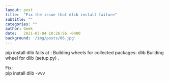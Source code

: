 ```yaml
---
layout: post
title:  "Fix the issue that dlib install failure"
subtitle: ""
categories: ""
author: Geek
date:   2021-03-04 10:26:56 -0400
background: '/img/posts/06.jpg'
---
```

pip install dlib
fails at :
Building wheels for collected packages: dlib
  Building wheel for dlib (setup.py) .
  
  
Fix:  
pip install dlib -vvv
